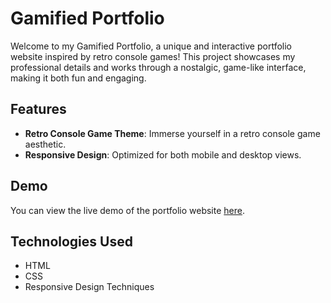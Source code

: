 # Gamified Portfolio

Welcome to my Gamified Portfolio, a unique and interactive portfolio website inspired by retro console games! This project showcases my professional details and works through a nostalgic, game-like interface, making it both fun and engaging.

## Features

- **Retro Console Game Theme**: Immerse yourself in a retro console game aesthetic.
- **Responsive Design**: Optimized for both mobile and desktop views.

## Demo

You can view the live demo of the portfolio website [here](https://anuj-af.github.io/Gamified-Portfolio/).

## Technologies Used

- HTML
- CSS
- Responsive Design Techniques

